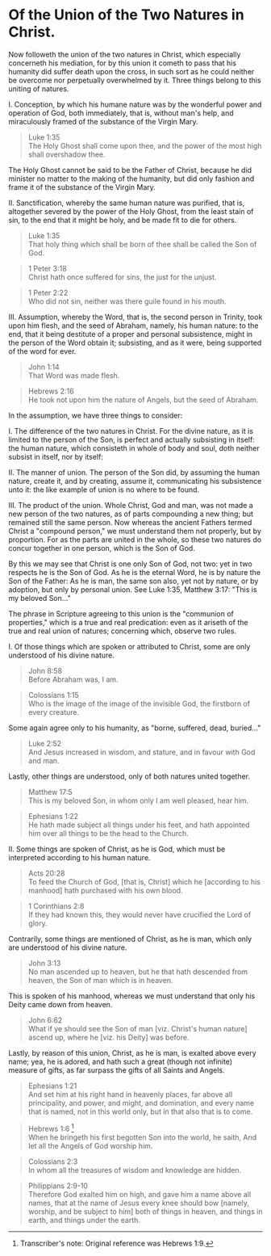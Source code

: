 # Of the Union of the Two Natures in Christ.

Now followeth the union of the two natures in Christ, which especially concerneth his mediation, for by this union it cometh to pass that his humanity did suffer death upon the cross, in such sort as he could neither be overcome nor perpetually overwhelmed by it. Three things belong to this uniting of natures.

I. Conception, by which his humane nature was by the wonderful power and operation of God, both immediately, that is, without man's help, and miraculously framed of the substance of the Virgin Mary.

> Luke 1:35  
> The Holy Ghost shall come upon thee, and the power of the most high shall overshadow thee.

The Holy Ghost cannot be said to be the Father of Christ, because he did minister no matter to the making of the humanity, but did only fashion and frame it of the substance of the Virgin Mary.

II. Sanctification, whereby the same human nature was purified, that is, altogether severed by the power of the Holy Ghost, from the least stain of sin, to the end that it might be holy, and be made fit to die for others.

> Luke 1:35  
> That holy thing which shall be born of thee shall be called the Son of God.

> 1 Peter 3:18  
> Christ hath once suffered for sins, the just for the unjust.

> 1 Peter 2:22  
> Who did not sin, neither was there guile found in his mouth.

III. Assumption, whereby the Word, that is, the second person in Trinity, took upon him flesh, and the seed of Abraham, namely, his human nature: to the end, that it being destitute of a proper and personal subsistence, might in the person of the Word obtain it; subsisting, and as it were, being supported of the word for ever.

> John 1:14  
> That Word was made flesh.

> Hebrews 2:16  
> He took not upon him the nature of Angels, but the seed of Abraham.

In the assumption, we have three things to consider: 

I. The difference of the two natures in Christ. For the divine nature, as it is limited to the person of the Son, is perfect and actually subsisting in itself: the human nature, which consisteth in whole of body and soul, doth neither subsist in itself, nor by itself:

II. The manner of union. The person of the Son did, by assuming the human nature, create it, and by creating, assume it, communicating his subsistence unto it: the like example of union is no where to be found. 

III. The product of the union. Whole Christ, God and man, was not made a new person of the two natures, as of parts compounding a new thing; but remained still the same person. Now whereas the ancient Fathers termed Christ a "compound person," we must understand them not properly, but by proportion. For as the parts are united in the whole, so these two natures do concur together in one person, which is the Son of God.

By this we may see that Christ is one only Son of God, not two: yet in two respects he is the Son of God. As he is the eternal Word, he is by nature the Son of the Father: As he is man, the same son also, yet not by nature, or by adoption, but only by personal union. See Luke 1:35, Matthew 3:17: "This is my beloved Son..."

The phrase in Scripture agreeing to this union is the "communion of properties," which is a true and real predication: even as it ariseth of the true and real union of natures; concerning which, observe two rules.

I. Of those things which are spoken or attributed to Christ, some are only understood of his divine nature.

> John 8:58  
> Before Abraham was, I am.

> Colossians 1:15  
> Who is the image of the image of the invisible God, the firstborn of every creature.

Some again agree only to his humanity, as "borne, suffered, dead, buried..." 

> Luke 2:52  
> And Jesus increased in wisdom, and stature, and in favour with God and man.

Lastly, other things are understood, only of both natures united together.

> Matthew 17:5  
> This is my beloved Son, in whom only I am well pleased, hear him.

> Ephesians 1:22  
> He hath made subject all things under his feet, and hath appointed him over all things to be the head to the Church.

II. Some things are spoken of Christ, as he is God, which must be interpreted according to his human nature.

> Acts 20:28  
> To feed the Church of God, [that is, Christ] which he [according to his manhood] hath purchased with his own blood.

> 1 Corinthians 2:8  
> If they had known this, they would never have crucified the Lord of glory.

Contrarily, some things are mentioned of Christ, as he is man, which only are understood of his divine nature.

> John 3:13  
> No man ascended up to heaven, but he that hath descended from heaven, the Son of man which is in heaven.

This is spoken of his manhood, whereas we must understand that only his Deity came down from heaven.

> John 6:62  
> What if ye should see the Son of man [viz. Christ's human nature] ascend up, where he [viz. his Deity] was before.

Lastly, by reason of this union, Christ, as he is man, is exalted above every name; yea, he is adored, and hath such a great (though not infinite) measure of gifts, as far surpass the gifts of all Saints and Angels.

> Ephesians 1:21  
> And set him at his right hand in heavenly places, far above all principality, and power, and might, and domination, and every name that is named, not in this world only, but in that also that is to come.

> Hebrews 1:6 [^1]  
> When he bringeth his first begotten Son into the world, he saith, And let all the Angels of God worship him.

> Colossians 2:3  
> In whom all the treasures of wisdom and knowledge are hidden.

> Philippians 2:9-10  
> Therefore God exalted him on high, and gave him a name above all names, that at the name of Jesus every knee should bow [namely, worship, and be subject to him] both of things in heaven, and things in earth, and things under the earth.

[^1]: Transcriber's note: Original reference was Hebrews 1:9.